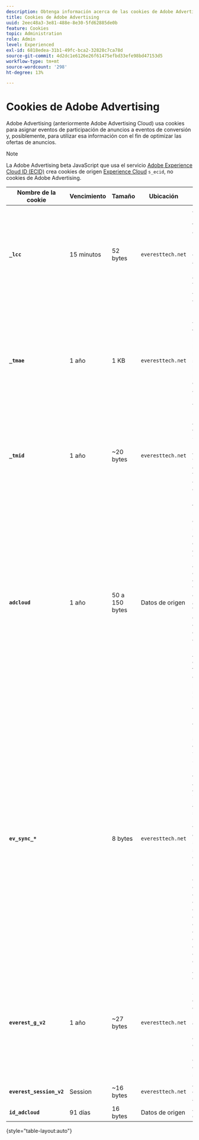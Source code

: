 ```yaml
---
description: Obtenga información acerca de las cookies de Adobe Advertising para asignar eventos de participación de anuncios a eventos de conversión y, posiblemente, utilice esa información para optimizar las ofertas de anuncios.
title: Cookies de Adobe Advertising
uuid: 2eec48a3-3e81-488e-8e30-5fd62885de0b
feature: Cookies
topic: Administration
role: Admin
level: Experienced
exl-id: 6818edea-31b1-49fc-bca2-32828c7ca78d
source-git-commit: 4d2dc1e6126e26f61475efbd33efe98bd47153d5
workflow-type: tm+mt
source-wordcount: '298'
ht-degree: 13%

---
```


# Cookies de Adobe Advertising

Adobe Advertising (anteriormente Adobe Advertising Cloud) usa cookies para asignar eventos de participación de anuncios a eventos de conversión y, posiblemente, para utilizar esa información con el fin de optimizar las ofertas de anuncios.

>[!NOTE]
>
>La Adobe Advertising beta JavaScript que usa el servicio [Adobe Experience Cloud ID (ECID)](https://experienceleague.adobe.com/docs/id-service/using/intro/overview.html?lang=es) crea cookies de origen [Experience Cloud](experience-cloud.md) `s_ecid`, no cookies de Adobe Advertising.

| Nombre de la cookie | Vencimiento | Tamaño | Ubicación | Descripción |
| --- | --- | --- | --- | --- |
| **`_lcc`** | 15 minutos | 52 bytes | `everesttech.net` | Almacena ID y marcas de tiempo de clics en pantalla. Determina si un evento de clic en un anuncio en pantalla se aplica a una visita de Adobe Analytics. |
| **`_tmae`** | 1 año | 1 KB | `everesttech.net` | DSP Almacena ID codificados y marcas de tiempo para participaciones publicitarias mediante el seguimiento de la. Incluye la participación del usuario en anuncios como los que se vieron por última vez |
| **`_tmid`** | 1 año | ~20 bytes | `everesttech.net` | Almacena el ID del Demand Side Platform DSP de Adobe Advertising (). Corresponde al ID de visitante en la cookie `everest_g_v2`. |
| **`adcloud`** | 1 año | 50 a 150 bytes | Datos de origen | Las marcas de tiempo de la última visita del visitante a su sitio web y el último clic de búsqueda del visitante. También almacena el(la) `ef_id` que se creó cuando el visitante hizo clic en un anuncio. Vincula el ID de visitante con segmentos de audiencia y conversiones relevantes. Ayuda a optimizar los tiempos de carga de la página al evitar solicitudes innecesarias al Adobe. |
| **`ev_sync_*`** |  | 8 bytes | `everesttech.net` | La fecha en la que se realiza la sincronización en formato `yyymmdd`. Sincroniza el ID de visitante de Adobe Advertising con el intercambio de anuncios de socios. Se crea para nuevos visitantes y envía una solicitud de sincronización cuando caduca. Incluye las cookies `ev_sync_ax`, `ev_sync_bk`, `ev_sync_dd`, `ev_sync_fs`, `ev_sync_ix`, `ev_sync_nx`, `ev_sync_ox`, `ev_sync_pm`, `ev_sync_rc`, `ev_sync_tm` y `ev_sync_yh`. |
| **`everest_g_v2`** | 1 año | ~27 bytes | `everesttech.net` | Almacena el explorador y el ID de visitante. Se crea después de que un usuario haga clic en un anuncio. Se utiliza para asignar los clics actuales y posteriores con otros eventos del sitio web. |
| **`everest_session_v2`** | Session | ~16 bytes | `everesttech.net` | Almacena el ID de sesión actual. |
| **`id_adcloud`** | 91 días | 16 bytes | Datos de origen | Almacena el ID de visitante. |

{style="table-layout:auto"}

